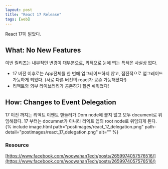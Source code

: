 ```yaml
---
layout: post
title: "React 17 Release"
tags: [web]
---   
```

React 17이 밝았다.

## What: No New Features
이번 릴리즈는 내부적인 변경이 대부분으로, 외적으로 눈에 띄는 특색은 사실상 없다.
- 17 버전 이후로는 App전체를 한 번에 업그레이드하지 않고, 점진적으로 업그레이드 가능하게 되었다. (서로 다른 버전의 react가 공존 가능해졌다!)
- 리엑트와 외부 라이브러리가 공존하기 훨씬 쉬워졌다!

## How: Changes to Event Delegation
17 이전 까지는 리엑트 이벤트 핸들러가 Dom node에 붙지 않고 모두 document로 위임해왔다. 17 부터는 documnet가 아니라 리엑트 앱의 root node로 위임되게 된다. 
{% include image.html path="postimages/react_17_delegation.png" path-detail="postimages/react_17_delegation.png" alt="" %}



### Resource
[https://www.facebook.com/woowahanTech/posts/2659974057576516/](https://www.facebook.com/woowahanTech/posts/2659974057576516/)




